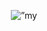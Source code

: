 <!-- - 👋 Hi, I’m @kaur-rajdeep
- 👀 I’m interested in adobephotoshop, python, cyber security and  web development.
- 📫 You can reach me at www.linkedin.com/in/rajdeep-kaur-831047218
 -->
<!---
kaur-rajdeep/kaur-rajdeep is a ✨ special ✨ repository because its `README.md` (this file) appears on your GitHub profile.
You can click the Preview link to take a look at your changes.
--->
<p align="center">
<img src="RAJDEEP.png" alt=”my banner”>
</p>
